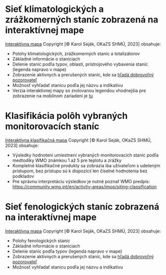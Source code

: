 # Sieť klimatologických a zrážkomerných staníc zobrazená na interaktívnej mape


[Interaktívna mapa](Mapa_RS_2024_T.html) Copyright [© Karol Seják, OKaZS SHMÚ, 2023] obsahuje:
- Polohy klimatologických, zrážkomerných staníc a totalizátorov
- Základné informácie o staniciach
- Delenie staníc podľa typov, oblastí, prístrojového vybavenia staníc (legenda napravo v mape)
- Zobrazenie aktívnych a prerušených staníc, kde sa <a href=" https://www.shmu.sk/sk/?page=1824 " title="Link">hľadá dobrovoľný pozorovateľ</a>
- Možnosť vyhľadať stanicu podľa jej názvu a indikatívu 
- Verzia interaktívnej mapy so zrolovanou legendou vhodnejšia pre zobrazenie na mobilnom zariadení je [tu](Mapa_RS_2024_T_M.html)
# Klasifikácia polôh vybraných monitorovacích staníc 


[Interaktívna klasifikačná mapa](Mapa.html) Copyright [© Karol Seják, OKaZS SHMÚ, 2023] obsahuje:
- Výsledky hodnotení umiestnení vybraných monitorovacích staníc podľa medtodiky WMO známkou 1 až 5 pre teplotu a zrážky
- Kompletné klasifikačné produkty sa zobrazia iba užívateľom s udeleným prístupom, bez prístupu sú k dispozícií len číselné hodnotenia bez podkladov
- Pre správnu interpretáciu výsledkov je nutné poznať WMO predpis: 
  https://community.wmo.int/en/activity-areas/imop/siting-classification
  

# Sieť fenologických staníc zobrazená na interaktívnej mape

[Interaktívna mapa](Mapa_Fenologicka_2023.html) Copyright [© Karol Seják, OKaZS SHMÚ, 2023] obsahuje:
- Polohy fenologických staníc
- Základné informácie o staniciach
- Delenie staníc podľa typov (legenda napravo v mape)
- Zobrazenie aktívnych a prerušených staníc, kde sa <a href=" https://www.shmu.sk/sk/?page=1824 " title="Link">hľadá dobrovoľný pozorovateľ</a>
- Možnosť vyhľadať stanicu podľa jej názvu a indikatívu 

